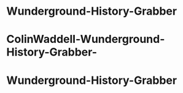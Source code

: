 # Wunderground-History-Grabber
# ColinWaddell-Wunderground-History-Grabber-
# Wunderground-History-Grabber
